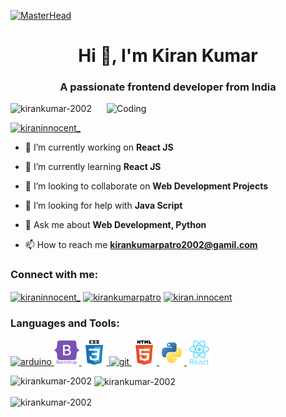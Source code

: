 [![MasterHead](https://mir-s3-cdn-cf.behance.net/project_modules/1400_opt_1/79731568097599.5b50bca477735.jpg)](https://kirankumar.io)
<h1 align="center">Hi 👋, I'm Kiran Kumar</h1>
<h3 align="center">A passionate frontend developer from India</h3>
<img align="right" alt="Coding" width="350" src="https://cdn.dribbble.com/users/1162077/screenshots/3848914/programmer.gif">

<p align="left"> <img src="https://komarev.com/ghpvc/?username=kirankumar-2002&label=Profile%20views&color=0e75b6&style=flat" alt="kirankumar-2002" /> </p>

<p align="left"> <a href="https://twitter.com/kiraninnocent_" target="blank"><img src="https://img.shields.io/twitter/follow/kiraninnocent_?logo=twitter&style=for-the-badge" alt="kiraninnocent_" /></a> </p>

- 🔭 I’m currently working on **React JS**

- 🌱 I’m currently learning **React JS**

- 👯 I’m looking to collaborate on **Web Development Projects**

- 🤝 I’m looking for help with **Java Script**

- 💬 Ask me about **Web Development, Python**

- 📫 How to reach me **kirankumarpatro2002@gamil.com**

<h3 align="left">Connect with me:</h3>
<p align="left">
<a href="https://twitter.com/kiraninnocent_" target="blank"><img align="center" src="https://raw.githubusercontent.com/rahuldkjain/github-profile-readme-generator/master/src/images/icons/Social/twitter.svg" alt="kiraninnocent_" height="30" width="40" /></a>
<a href="https://linkedin.com/in/kirankumarpatro" target="blank"><img align="center" src="https://raw.githubusercontent.com/rahuldkjain/github-profile-readme-generator/master/src/images/icons/Social/linked-in-alt.svg" alt="kirankumarpatro" height="30" width="40" /></a>
<a href="https://instagram.com/kiran.innocent" target="blank"><img align="center" src="https://raw.githubusercontent.com/rahuldkjain/github-profile-readme-generator/master/src/images/icons/Social/instagram.svg" alt="kiran.innocent" height="30" width="40" /></a>
</p>

<h3 align="left">Languages and Tools:</h3>
<p align="left"> <a href="https://www.arduino.cc/" target="_blank" rel="noreferrer"> <img src="https://cdn.worldvectorlogo.com/logos/arduino-1.svg" alt="arduino" width="40" height="40"/> </a> <a href="https://getbootstrap.com" target="_blank" rel="noreferrer"> <img src="https://raw.githubusercontent.com/devicons/devicon/master/icons/bootstrap/bootstrap-plain-wordmark.svg" alt="bootstrap" width="40" height="40"/> </a> <a href="https://www.w3schools.com/css/" target="_blank" rel="noreferrer"> <img src="https://raw.githubusercontent.com/devicons/devicon/master/icons/css3/css3-original-wordmark.svg" alt="css3" width="40" height="40"/> </a> <a href="https://git-scm.com/" target="_blank" rel="noreferrer"> <img src="https://www.vectorlogo.zone/logos/git-scm/git-scm-icon.svg" alt="git" width="40" height="40"/> </a> <a href="https://www.w3.org/html/" target="_blank" rel="noreferrer"> <img src="https://raw.githubusercontent.com/devicons/devicon/master/icons/html5/html5-original-wordmark.svg" alt="html5" width="40" height="40"/> </a> <a href="https://www.python.org" target="_blank" rel="noreferrer"> <img src="https://raw.githubusercontent.com/devicons/devicon/master/icons/python/python-original.svg" alt="python" width="40" height="40"/> </a> <a href="https://reactjs.org/" target="_blank" rel="noreferrer"> <img src="https://raw.githubusercontent.com/devicons/devicon/master/icons/react/react-original-wordmark.svg" alt="react" width="40" height="40"/> </a> </p>

<p><img align="left" src="https://github-readme-stats.vercel.app/api/top-langs?username=kirankumar-2002&show_icons=true&locale=en&layout=compact" alt="kirankumar-2002" /></p>

<p>&nbsp;<img align="center" src="https://github-readme-stats.vercel.app/api?username=kirankumar-2002&show_icons=true&locale=en" alt="kirankumar-2002" /></p>

<p><img align="center" src="https://github-readme-streak-stats.herokuapp.com/?user=kirankumar-2002&" alt="kirankumar-2002" /></p>

